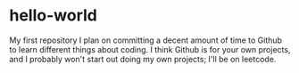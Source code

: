 # hello-world
My first repository
I plan on committing a decent amount of time to Github to learn different things about coding. I think Github is for your own projects, and I probably won't start out doing my own projects; I'll be on leetcode.
